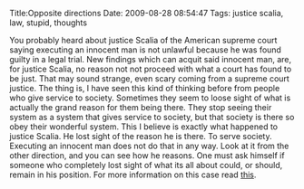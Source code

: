 Title:Opposite directions
Date: 2009-08-28 08:54:47
Tags: justice scalia, law, stupid, thoughts

You probably heard about justice Scalia of the American supreme court saying
executing an innocent man is not unlawful because he was found guilty in a
legal trial. New findings which can acquit said innocent man, are, for justice
Scalia, no reason not not proceed with what a court has found to be just. That
may sound strange, even scary coming from a supreme court justice. The thing
is, I have seen this kind of thinking before from people who give service to
society. Sometimes they seem to loose sight of what is actually the grand
reason for them being there. They stop seeing their system as a system that
gives service to society, but that society is there so obey their wonderful
system. This I believe is exactly what happened to justice Scalia. He lost
sight of the reason he is there. To serve society. Executing an innocent man
does not do that in any way. Look at it from the other direction, and you can
see how he reasons. One must ask himself if someone who completely lost sight
of what its all about could, or should, remain in his position. For more
information on this case read
[this](http://writ.news.findlaw.com/dorf/20090826.html).

